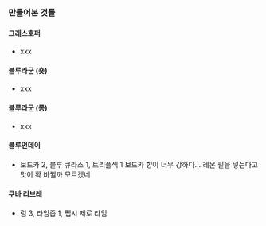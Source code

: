 ### 만들어본 것들
#### 그래스호퍼
- xxx
#### 블루라군 (숏)
- xxx
#### 블루라군 (롱)
- xxx
#### 블루먼데이
- 보드카 2, 블루 큐라소 1, 트리플섹 1
보드카 향이 너무 강하다... 레몬 필을 넣는다고 맛이 확 바뀔까 모르겠네
#### 쿠바 리브레
- 럼 3, 라임즙 1, 펩시 제로 라임